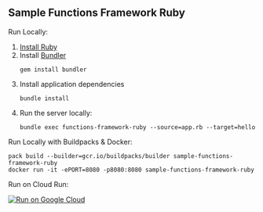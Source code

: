 Sample Functions Framework Ruby
-------------------------------

Run Locally:
1. [Install Ruby](https://www.ruby-lang.org/en/documentation/installation/)
1. Install [Bundler](https://bundler.io/)
    ```
    gem install bundler
    ```
1. Install application dependencies
    ```
    bundle install
    ```
1. Run the server locally:
    ```
    bundle exec functions-framework-ruby --source=app.rb --target=hello
    ```

Run Locally with Buildpacks & Docker:
```
pack build --builder=gcr.io/buildpacks/builder sample-functions-framework-ruby
docker run -it -ePORT=8080 -p8080:8080 sample-functions-framework-ruby
```

Run on Cloud Run:

[![Run on Google Cloud](https://deploy.cloud.run/button.svg)](https://deploy.cloud.run)

